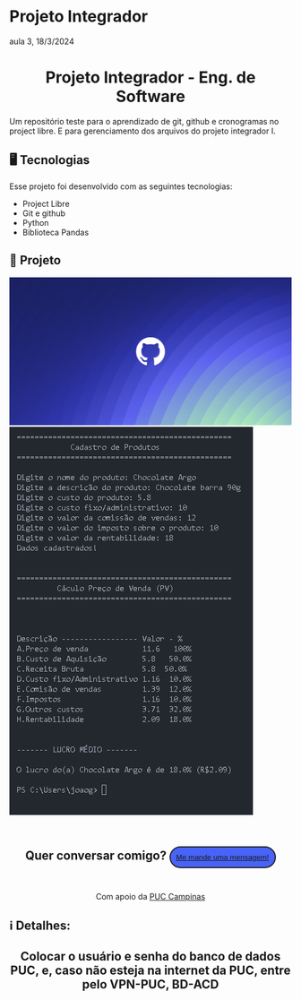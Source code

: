 # Projeto Integrador
aula 3, 18/3/2024
<h1 align="center">Projeto Integrador - Eng. de Software</h1>
<p>Um repositório teste para o aprendizado de git, github e cronogramas no project libre. E para gerenciamento dos arquivos do projeto integrador I.</p>
<p>

## 🖥️ Tecnologias
<p>
  Esse projeto foi desenvolvido com as seguintes tecnologias:

  - Project Libre
  - Git e github
  - Python
  - Biblioteca Pandas

</p>

## 🚀 Projeto

  <img src="imagensREADME/github.webp">
  <img src="imagensREADME/print.png">
</p>
<h2 align="center">
  Quer conversar comigo?
  <button style="background:#4863F7; border-radius: 999px; padding: 10px; margin: 24px 0; border: 2px solid #202020; color: white;">
    <a href="https://wa.link/j57kqg">Me mande uma mensagem!</a>
  </button>
</h2>
<p align="center">
  Com apoio da <a href="https://www.google.com/url?sa=t&rct=j&q=&esrc=s&source=web&cd=&ved=2ahUKEwiAvLb32_2EAxVtFLkGHWfADCMQFnoECA8QAQ&url=https%3A%2F%2Fwww.puc-campinas.edu.br%2F&usg=AOvVaw27CqSDKC0Qhe6GMMnuGQXt&opi=89978449">PUC Campinas</a>
</p>

## ℹ️ Detalhes:

<p align="center">
<h2 align="center">
  Colocar o usuário e senha do banco de dados PUC, e, caso não esteja na internet da PUC, entre pelo VPN-PUC, BD-ACD
</p>

